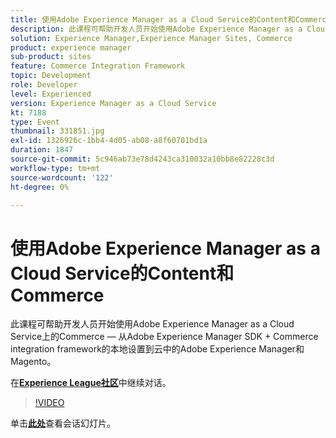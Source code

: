 ```yaml
---
title: 使用Adobe Experience Manager as a Cloud Service的Content和Commerce
description: 此课程可帮助开发人员开始使用Adobe Experience Manager as a Cloud Service上的Commerce — 从Adobe Experience Manager SDK + Commerce integration framework的本地设置到云中的Adobe Experience Manager和Magento。 此会话作为Adobe Developers Live内容活动的一部分提供。
solution: Experience Manager,Experience Manager Sites, Commerce
product: experience manager
sub-product: sites
feature: Commerce Integration Framework
topic: Development
role: Developer
level: Experienced
version: Experience Manager as a Cloud Service
kt: 7188
type: Event
thumbnail: 331851.jpg
exl-id: 1326926c-1bb4-4d05-ab08-a8f60701bd1a
duration: 1847
source-git-commit: 5c946ab73e78d4243ca310032a10bb8e82228c3d
workflow-type: tm+mt
source-wordcount: '122'
ht-degree: 0%

---
```


# 使用Adobe Experience Manager as a Cloud Service的Content和Commerce

此课程可帮助开发人员开始使用Adobe Experience Manager as a Cloud Service上的Commerce — 从Adobe Experience Manager SDK + Commerce integration framework的本地设置到云中的Adobe Experience Manager和Magento。

在&#x200B;**[Experience League社区](https://adobe.ly/36Yd3v6)**&#x200B;中继续对话。

>[!VIDEO](https://video.tv.adobe.com/v/331851/?quality=12&learn=on&hidetitle=true)

单击&#x200B;**[此处](/help/adobe-developers-live/assets/content-commerce.pdf)**&#x200B;查看会话幻灯片。
